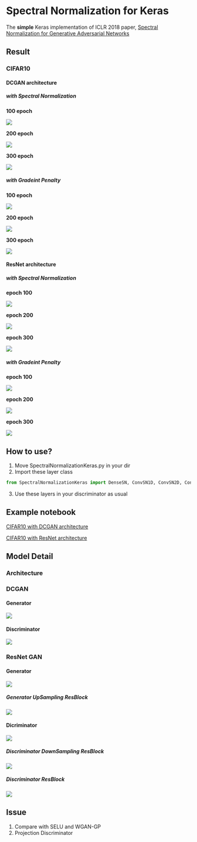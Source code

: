 Spectral Normalization for Keras
================================
The **simple** Keras implementation of ICLR 2018 paper, [Spectral Normalization for Generative Adversarial Networks](https://openreview.net/forum?id=B1QRgziT-)

Result
-----------------------------
### CIFAR10
#### DCGAN architecture

##### with Spectral Normalization

**100 epoch**

![](https://raw.githubusercontent.com/IShengFang/SpectralNormalizationKeras/master/img/generated_img_CIFAR10_dcgan_with_SN/epoch_099.png)

**200 epoch**

![](https://raw.githubusercontent.com/IShengFang/SpectralNormalizationKeras/master/img/generated_img_CIFAR10_dcgan_with_SN/epoch_199.png)

**300 epoch**

![](https://raw.githubusercontent.com/IShengFang/SpectralNormalizationKeras/master/img/generated_img_CIFAR10_dcgan_with_SN/epoch_299.png)

##### with Gradeint Penalty

**100 epoch**

![](https://raw.githubusercontent.com/IShengFang/SpectralNormalizationKeras/master/img/generated_img_CIFAR10_dcgan_without_SN/epoch_099.png)

**200 epoch**

![](https://raw.githubusercontent.com/IShengFang/SpectralNormalizationKeras/master/img/generated_img_CIFAR10_dcgan_without_SN/epoch_199.png)

**300 epoch**

![](https://raw.githubusercontent.com/IShengFang/SpectralNormalizationKeras/master/img/generated_img_CIFAR10_dcgan_without_SN/epoch_299.png)


#### ResNet architecture

##### with Spectral Normalization

**epoch 100**

![](https://raw.githubusercontent.com/IShengFang/SpectralNormalizationKeras/master/img/generated_img_CIFAR10_resnet_with_SN/epoch_099.png)

**epoch 200**

![](https://raw.githubusercontent.com/IShengFang/SpectralNormalizationKeras/master/img/generated_img_CIFAR10_resnet_with_SN/epoch_199.png)


**epoch 300**

![](https://raw.githubusercontent.com/IShengFang/SpectralNormalizationKeras/master/img/generated_img_CIFAR10_resnet_with_SN/epoch_299.png)

##### with Gradeint Penalty

**epoch 100**

![](https://raw.githubusercontent.com/IShengFang/SpectralNormalizationKeras/master/img/generated_img_CIFAR10_resnet_without_SN/epoch_099.png)

**epoch 200**

![](https://raw.githubusercontent.com/IShengFang/SpectralNormalizationKeras/master/img/generated_img_CIFAR10_resnet_without_SN/epoch_199.png)

**epoch 300**

![](https://raw.githubusercontent.com/IShengFang/SpectralNormalizationKeras/master/img/generated_img_CIFAR10_resnet_without_SN/epoch_299.png)



How to use?
----
1. Move SpectralNormalizationKeras.py in your dir
2. Import these layer class
``` python
from SpectralNormalizationKeras import DenseSN, ConvSN1D, ConvSN2D, ConvSN3D
```
3. Use these layers in your discriminator as usual

Example notebook
------
[CIFAR10 with DCGAN architecture](http://nbviewer.jupyter.org/github/ishengfang/SpectralNormalizationKeras/blob/master/CIFAR10%28DCGAN%29.ipynb)

[CIFAR10 with ResNet architecture](http://nbviewer.jupyter.org/github/ishengfang/SpectralNormalizationKeras/blob/master/CIFAR10%28ResNet%29.ipynb)

Model Detail
-------------------------

### Architecture
### DCGAN 
#### Generator
![](https://raw.githubusercontent.com/IShengFang/SpectralNormalizationKeras/master/img/model/DCGAN_Generator.png)
#### Discriminator
![](https://raw.githubusercontent.com/IShengFang/SpectralNormalizationKeras/master/img/model/DCGAN_Discriminator.png)
### ResNet GAN
#### Generator 
![](https://raw.githubusercontent.com/IShengFang/SpectralNormalizationKeras/master/img/model/ResNet_Generator.png)
##### Generator UpSampling ResBlock
![](https://raw.githubusercontent.com/IShengFang/SpectralNormalizationKeras/master/img/model/Generator_resblock_1.png)
#### Dicriminator
![](https://raw.githubusercontent.com/IShengFang/SpectralNormalizationKeras/master/img/model/ResNet_Discriminator.png)
##### Discriminator DownSampling ResBlock
![](https://raw.githubusercontent.com/IShengFang/SpectralNormalizationKeras/master/img/model/Discriminator_resblock_Down_1.png)
##### Discriminator ResBlock
![](https://raw.githubusercontent.com/IShengFang/SpectralNormalizationKeras/master/img/model/Discriminator_resblock_1.png)

Issue
-----
1. Compare with SELU and WGAN-GP
2. Projection Discriminator
